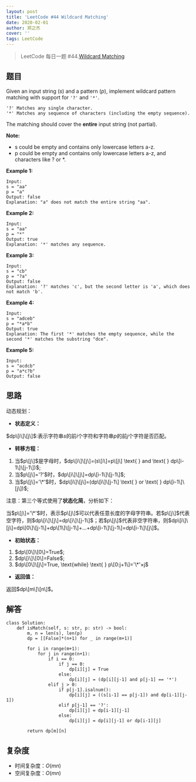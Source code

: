```yaml
---
layout: post
title: 'LeetCode #44 Wildcard Matching'
date: 2020-02-01
author: 郑之杰
cover: ''
tags: LeetCode
---
```


> LeetCode 每日一题 #44.[Wildcard Matching](https://leetcode-cn.com/problems/wildcard-matching/)

## 题目
Given an input string ($s$) and a pattern ($p$), implement wildcard pattern matching with support for `'?'` and `'*'`.
```
'?' Matches any single character.
'*' Matches any sequence of characters (including the empty sequence).
```
The matching should cover the **entire** input string (not partial).

**Note:**
- s could be empty and contains only lowercase letters a-z.
- p could be empty and contains only lowercase letters a-z, and characters like ? or *.

**Example 1:**
```
Input:
s = "aa"
p = "a"
Output: false
Explanation: "a" does not match the entire string "aa".
```
**Example 2:**
```
Input:
s = "aa"
p = "*"
Output: true
Explanation: '*' matches any sequence.
```
**Example 3:**
```
Input:
s = "cb"
p = "?a"
Output: false
Explanation: '?' matches 'c', but the second letter is 'a', which does not match 'b'.
```
**Example 4:**
```
Input:
s = "adceb"
p = "*a*b"
Output: true
Explanation: The first '*' matches the empty sequence, while the second '*' matches the substring "dce".
```
**Example 5:**
```
Input:
s = "acdcb"
p = "a*c?b"
Output: false
```

## 思路
动态规划：

- **状态定义：**

$dp\[i\]\[j\]$:表示字符串$s$的前$i$个字符和字符串$p$的前$j$个字符是否匹配。

- **转移方程：**

1. 当$p\[j\]$是字母时，$dp\[i\]\[j\]=(s\[i\]=p\[j\] \text{  } and \text{  } dp\[i-1\]\[j-1\])$;
2. 当$p\[j\]='?'$时，$dp\[i\]\[j\]=dp\[i-1\]\[j-1\]$;
3. 当$p\[j\]='\*'$时，$dp\[i\]\[j\]=(dp\[i\]\[j-1\] \text{  } or \text{  } dp\[i-1\]\[j\])$;

注意：第三个等式使用了**状态化简**，分析如下：

当$p\[j\]='\*'$时，表示$p\[j\]$可以代表任意长度的字母字符串。若$p\[j\]$代表空字符，则$dp\[i\]\[j\]=dp\[i\]\[j-1\]$；若$p\[j\]$代表非空字符串，则$dp\[i\]\[j\]=dp\[0\]\[j-1\]+dp\[1\]\[j-1\]+...+dp\[i-1\]\[j-1\]=dp\[i-1\]\[j\]$。

- **初始状态：**

1. $dp\[0\]\[0\]=True$;
2. $dp\[i\]\[0\]=False$;
3. $dp\[0\]\[j\]=True, \text{while} \text{  } p\[0:j+1\]='\*'×j$

- **返回值：**

返回$dp\[m\]\[n\]$。

## 解答
```
class Solution:
    def isMatch(self, s: str, p: str) -> bool:
        m, n = len(s), len(p)
        dp = [[False]*(n+1) for _ in range(m+1)]

        for i in range(m+1):
            for j in range(n+1):
                if i == 0:
                    if j == 0:
                        dp[i][j] = True
                    else:
                        dp[i][j] = (dp[i][j-1] and p[j-1] == '*')
                elif j > 0:
                    if p[j-1].isalnum():
                        dp[i][j] = ((s[i-1] == p[j-1]) and dp[i-1][j-1])
                    elif p[j-1] == '?':
                        dp[i][j] = dp[i-1][j-1]
                    else:
                        dp[i][j] = dp[i][j-1] or dp[i-1][j]

        return dp[m][n]
```

## 复杂度
- 时间复杂度：$O(mn)$
- 空间复杂度：$O(mn)$
